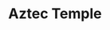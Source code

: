---
title: Aztec Temple
price: 18.00
tags: ["dog-collars"]
description: 
size: All
fields: aztec-temple
templateKey: product-page-layout
image: catty/aztec-templea.png
customField: 
    name: Select Size
    values: [{name: 'XSmall', priceChange: 0}, {name: 'Small', priceChange: 2},{name: 'Medium', priceChange: 5.00},{name: 'Large', priceChange: 7.00}, {name: 'XLarge', priceChange: 12 }]
---